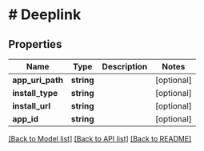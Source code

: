 # # Deeplink

## Properties

Name | Type | Description | Notes
------------ | ------------- | ------------- | -------------
**app_uri_path** | **string** |  | [optional]
**install_type** | **string** |  | [optional]
**install_url** | **string** |  | [optional]
**app_id** | **string** |  | [optional]

[[Back to Model list]](../../README.md#models) [[Back to API list]](../../README.md#endpoints) [[Back to README]](../../README.md)
